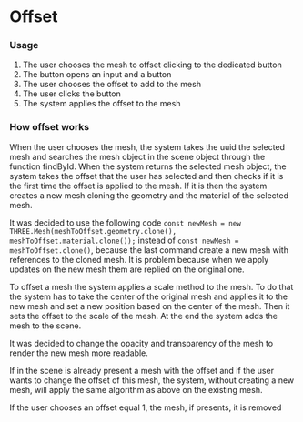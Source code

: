 # Offset

### Usage

1. The user chooses the mesh to offset clicking to the dedicated button
2. The button opens an input and a button
3. The user chooses the offset to add to the mesh
4. The user clicks the button
5. The system applies the offset to the mesh

### How offset works

When the user chooses the mesh, the system takes the uuid the selected mesh and searches the mesh object in the scene object through the function findById. When the system returns the selected mesh object, the system takes the offset that the user has selected and then checks if it is the first time the offset is applied to the mesh. If it is then the system creates a new mesh cloning the geometry and the material of the selected mesh.

It was decided to use the following code `const newMesh = new THREE.Mesh(meshToOffset.geometry.clone(), meshToOffset.material.clone());` instead of `const newMesh = meshToOffset.clone()`, because the last command create a new mesh with references to the cloned mesh. It is problem because when we apply updates on the new mesh them are replied on the original one.

To offset a mesh the system applies a scale method to the mesh. To do that the system has to take the center of the original mesh and applies it to the new mesh and set a new position based on the center of the mesh. Then it sets the offset to the scale of the mesh. At the end the system adds the mesh to the scene.

It was decided to change the opacity and transparency of the mesh to render the new mesh more readable.

If in the scene is already present a mesh with the offset and if the user wants to change the offset of this mesh, the system, without creating a new mesh, will apply the same algorithm as above on the existing mesh.

If the user chooses an offset equal 1, the mesh, if presents, it is removed
